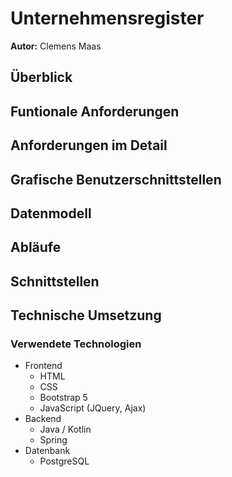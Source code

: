 # Unternehmensregister

**Autor:** Clemens Maas

## Überblick

## Funtionale Anforderungen

## Anforderungen im Detail

## Grafische Benutzerschnittstellen

## Datenmodell

## Abläufe

## Schnittstellen

## Technische Umsetzung

### Verwendete Technologien

* Frontend
	- HTML
	- CSS
	- Bootstrap 5
	- JavaScript (JQuery, Ajax)
* Backend
	- Java / Kotlin
	- Spring
* Datenbank
	- PostgreSQL
